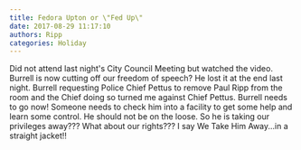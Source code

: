```yaml
---
title: Fedora Upton or \"Fed Up\"
date: 2017-08-29 11:17:10
authors: Ripp
categories: Holiday
---
```


 Did not attend last night's City Council Meeting but watched the video.  Burrell is now cutting off our freedom of speech? He lost it at the end last night.  Burrell requesting Police Chief Pettus to remove Paul Ripp from the room and the Chief doing so turned me against Chief Pettus. Burrell needs to go now!  Someone needs to check him into a facility to get some help and learn some control. He should not be on the loose.  So he is taking our privileges away???  What about our rights???  I say We Take Him Away...in a straight jacket!!